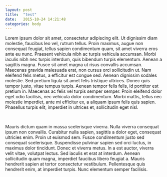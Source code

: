 ```yaml
---
layout: post
title:  "test"
date:   2015-10-24 14:21:48
categories: body
---
```


Lorem ipsum dolor sit amet, consectetur adipiscing elit. Ut dignissim diam molestie, faucibus leo vel, rutrum tellus. Proin maximus, augue non consequat feugiat, tellus sapien condimentum quam, sit amet viverra eros ante eu nunc. Praesent vehicula nibh ac turpis vehicula accumsan. Morbi iaculis nibh nec turpis interdum, quis bibendum turpis elementum. Aenean a sagittis magna. Fusce sit amet magna ut risus convallis accumsan. Maecenas gravida malesuada erat, non cursus orci sollicitudin ut. Nam eleifend felis metus, a efficitur est congue sed. Aenean dignissim sodales molestie. Sed pretium ligula sit amet felis tristique ultrices. Donec quis tempor justo, vitae tempus turpis. Aenean tempor felis felis, id porttitor est pretium in. Maecenas ac felis vel turpis semper semper. Proin eleifend dolor eget odio facilisis, nec vehicula dolor condimentum. Morbi mattis, tellus nec molestie imperdiet, ante mi efficitur ex, a aliquam ipsum felis quis sapien. Phasellus turpis elit, imperdiet in ultrices et, sollicitudin eget nisl.

<br>

Mauris dictum quam in massa scelerisque viverra. Nulla viverra consequat ipsum non convallis. Curabitur nulla sapien, sagittis a dolor eget, consequat ultricies enim. Proin ut euismod sem. Fusce condimentum justo sed consequat scelerisque. Suspendisse pulvinar sapien sed orci luctus, in maximus dolor tincidunt. Donec et viverra metus. In a est auctor, viverra velit vitae, volutpat lectus. Sed iaculis et erat at interdum. Aenean sollicitudin quam magna, imperdiet faucibus libero feugiat a. Mauris hendrerit sapien at tortor consectetur vestibulum. Pellentesque quis hendrerit enim, at imperdiet turpis. Nunc elementum semper facilisis.